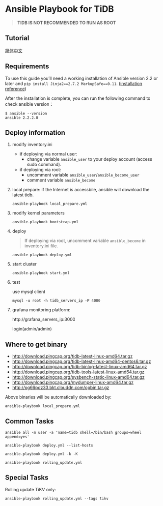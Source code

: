 # Ansible Playbook for TiDB
> **TIDB IS NOT RECOMMENDED TO RUN AS ROOT**

## Tutorial

[简体中文](https://github.com/pingcap/docs-cn/blob/master/op-guide/ansible-deployment.md)

## Requirements
To use this guide you’ll need a working installation of Ansible version 2.2 or later and `pip install Jinja2==2.7.2 MarkupSafe==0.11`.
([installation  reference](http://docs.ansible.com/ansible/intro_installation.html))

After the installation is complete, you can run the following command to check ansible version：
```
$ ansible --version
ansible 2.2.2.0
```
## Deploy  information
1.  modify inventory.ini
    * if deploying via normal user:
        * change variable `ansible_user` to your deploy account (access sudo command).
    * if deploying via root:
        * uncomment variable `ansible_user`/`ansible_become_user`
        * comment variable `ansible_become`
2.  local prepare: if the Internet is accessbile, ansible will download the latest tidb.
    ```
    ansible-playbook local_prepare.yml
    ```

3.  modify kernel parameters
    
    ```
    ansible-playbook bootstrap.yml
    ```
4.  deploy
    
    > If deploying via root, uncomment variable `ansible_become` in inventory.ini file.

        ansible-playbook deploy.yml

5.  start cluster

        ansible-playbook start.yml
   

6.  test
    
    use mysql client

        mysql -u root -h tidb_servers_ip -P 4000

7.  grafana monitoring platform:

    http://grafana_servers_ip:3000
   
    login(admin/admin)

## Where to get binary

- http://download.pingcap.org/tidb-latest-linux-amd64.tar.gz
- http://download.pingcap.org/tidb-latest-linux-amd64-centos6.tar.gz
- http://download.pingcap.org/tidb-binlog-latest-linux-amd64.tar.gz
- http://download.pingcap.org/tidb-tools-latest-linux-amd64.tar.gz
- http://download.pingcap.org/sysbench-static-linux-amd64.tar.gz
- http://download.pingcap.org/mydumper-linux-amd64.tar.gz
- http://og66pdz33.bkt.clouddn.com/opbin.tar.gz

Above binaries will be automatically downloaded by:

    ansible-playbook local_prepare.yml

## Common Tasks

```
ansible all -m user -a 'name=tidb shell=/bin/bash groups=wheel append=yes'

ansible-playbook deploy.yml --list-hosts

ansible-playbook deploy.yml -k -K

ansible-playbook rolling_update.yml
```

## Special Tasks

Rolling update TiKV only:

    ansible-playbook rolling_update.yml --tags tikv